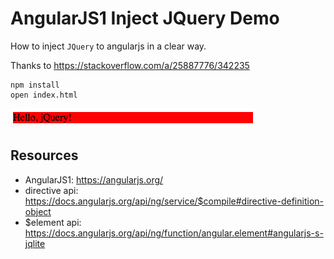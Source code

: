 AngularJS1 Inject JQuery Demo
=============================

How to inject `JQuery` to angularjs in a clear way.

Thanks to <https://stackoverflow.com/a/25887776/342235>

```
npm install
open index.html
```

![demo](./images/demo.jpg)

Resources
---------

- AngularJS1: <https://angularjs.org/>
- directive api: <https://docs.angularjs.org/api/ng/service/$compile#directive-definition-object>
- $element api: <https://docs.angularjs.org/api/ng/function/angular.element#angularjs-s-jqlite>